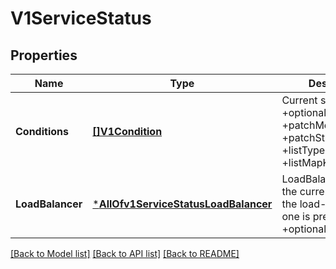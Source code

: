 # V1ServiceStatus

## Properties
Name | Type | Description | Notes
------------ | ------------- | ------------- | -------------
**Conditions** | [**[]V1Condition**](v1.Condition.md) | Current service state +optional +patchMergeKey&#x3D;type +patchStrategy&#x3D;merge +listType&#x3D;map +listMapKey&#x3D;type | [optional] [default to null]
**LoadBalancer** | [***AllOfv1ServiceStatusLoadBalancer**](AllOfv1ServiceStatusLoadBalancer.md) | LoadBalancer contains the current status of the load-balancer, if one is present. +optional | [optional] [default to null]

[[Back to Model list]](../README.md#documentation-for-models) [[Back to API list]](../README.md#documentation-for-api-endpoints) [[Back to README]](../README.md)

